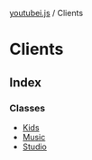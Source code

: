 [youtubei.js](../../README.md) / Clients

# Clients

## Index

### Classes

- [Kids](classes/Kids.md)
- [Music](classes/Music.md)
- [Studio](classes/Studio.md)
